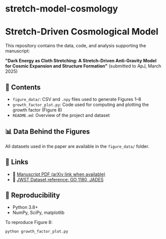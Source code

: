 # stretch-model-cosmology
# Stretch-Driven Cosmological Model

This repository contains the data, code, and analysis supporting the manuscript:

**"Dark Energy as Cloth Stretching: A Stretch-Driven Anti-Gravity Model for Cosmic Expansion and Structure Formation"** (submitted to ApJ, March 2025)

## 📁 Contents

- `figure_data/`: CSV and `.npy` files used to generate Figures 1–8
- `growth_factor_plot.py`: Code used for computing and plotting the growth factor (Figure 8)
- `README.md`: Overview of the project and dataset

## 📊 Data Behind the Figures

All datasets used in the paper are available in the `figure_data/` folder.

## 🔗 Links

- 📄 [Manuscript PDF (arXiv link when available)](https://arxiv.org/)
- 🔬 [JWST Dataset reference: GO 1180, JADES](https://archive.stsci.edu/)

## 🧪 Reproducibility

- Python 3.8+
- NumPy, SciPy, matplotlib

To reproduce Figure 8:
```bash
python growth_factor_plot.py
